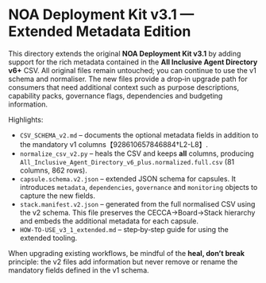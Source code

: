 # NOA Deployment Kit v3.1 — Extended Metadata Edition

This directory extends the original **NOA Deployment Kit v3.1** by
adding support for the rich metadata contained in the
**All Inclusive Agent Directory v6+** CSV.  All original files remain
untouched; you can continue to use the v1 schema and normaliser.  The
new files provide a drop‑in upgrade path for consumers that need
additional context such as purpose descriptions, capability packs,
governance flags, dependencies and budgeting information.

Highlights:

* `CSV_SCHEMA_v2.md` – documents the optional metadata fields in
  addition to the mandatory v1 columns【928610657846884†L2-L8】.
* `normalize_csv_v2.py` – heals the CSV and keeps **all** columns,
  producing `All_Inclusive_Agent_Directory_v6_plus.normalized.full.csv`
  (81 columns, 862 rows).
* `capsule.schema.v2.json` – extended JSON schema for capsules.  It
  introduces `metadata`, `dependencies`, `governance` and
  `monitoring` objects to capture the new fields.
* `stack.manifest.v2.json` – generated from the full normalised CSV
  using the v2 schema.  This file preserves the CECCA→Board→Stack
  hierarchy and embeds the additional metadata for each capsule.
* `HOW-TO-USE_v3_1_extended.md` – step‑by‑step guide for using the
  extended tooling.

When upgrading existing workflows, be mindful of the **heal, don’t
break** principle: the v2 files add information but never remove or
rename the mandatory fields defined in the v1 schema.